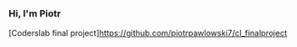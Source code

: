 ### Hi, I'm Piotr

<!--
**piotrpawlowski7/piotrpawlowski7** is a ✨ _special_ ✨ repository because its `README.md` (this file) appears on your GitHub profile.

Here are some ideas to get you started:

- 🔭 I’m currently working on [Coderslab final project] 
- 🌱 I’m currently learning React, Vue
- 📫 How to reach me: ppawlowski7+github@gmail.com
-->


[Coderslab final project]<https://github.com/piotrpawlowski7/cl_finalproject>
